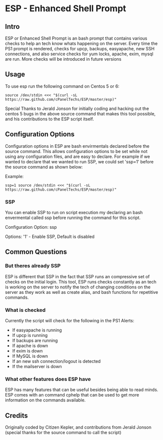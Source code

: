 ESP - Enhanced Shell Prompt
===========================

Intro
----

ESP or Enhanced Shell Prompt is an bash prompt that contains various checks to help an tech know whats happening on the server.  Every time the PS1 prompt is rendered, checks for upcp, backups, easyapache, new SSH connections, and also service checks for yum locks, apache, exim, mysql are run.  More checks will be introduced in future versions

Usage
-----

To use esp run the following command on Centos 5 or 6:

    source /dev/stdin <<< "$(curl -sL https://raw.github.com/cPanelTechs/ESP/master/esp)"

Special Thanks to Jerald Jonson for initially coding and hacking out the centos 5 bugs in the above source command that makes this tool possible, and his contributions to the ESP script itself.

Configuration Options
---------------------

Configuration options in ESP are bash envirmentals declared before the source command.  This allows configuration options to be set while not using any configuration files, and are easy to declare.  For example if we wanted to declare that we wanted to run SSP, we could set 'ssp=1' before the source command as shown below:

Example:

    ssp=1 source /dev/stdin <<< "$(curl -sL https://raw.github.com/cPanelTechs/ESP/master/esp)"

### SSP 

You can enable SSP to run on script execution my declaring an bash envermental called ssp before running the command for this script.  

Configuration Option: ssp

Options: '1' - Enable SSP, Default is disabled


Common Questions
----------------

### But theres already SSP ###

ESP is different that SSP in the fact that SSP runs an compressive set of checks on the initial login.  This tool, ESP runs checks constantly as an tech is working on the server to notify the tech of changing conditions on the server as they work as well as create alias, and bash functions for repetitive commands.

### What is checked ###

Currently the script will check for the following in the PS1 Alerts:
* If easyapache is running
* If upcp is running
* If backups are running
* If apache is down 
* If exim is down
* If MySQL is down
* If an new ssh connection/logout is detected
* If the mailserver is down

### What other features does ESP have ###

ESP has many features that can be useful besides being able to read minds.   ESP comes with an command cphelp that can be used to get more information on the commands available.

Credits
-------

Originally coded by Citizen Kepler, and contributions from Jerald Jonson (special thanks for the source command to call the script)
